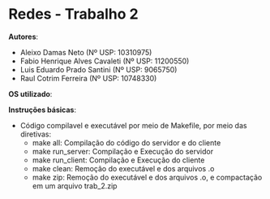 # Redes - Trabalho 2

**Autores**:
- Aleixo Damas Neto (Nº USP: 10310975)
- Fabio Henrique Alves Cavaleti (Nº USP: 11200550)
- Luis Eduardo Prado Santini (Nº USP: 9065750)
- Raul Cotrim Ferreira (Nº USP: 10748330)


**OS utilizado**: 


**Instruções básicas**:
- Código compilavel e executável por meio de Makefile, por meio das diretivas:
  - make all: Compilação do código do servidor e do cliente
  - make run_server: Compilação e Execução do servidor
  - make run_client: Compilação e Execução do cliente
  - make clean: Remoção do executável e dos arquivos .o
  - make zip: Remoção do executável e dos arquivos .o, e compactação em um arquivo trab_2.zip
